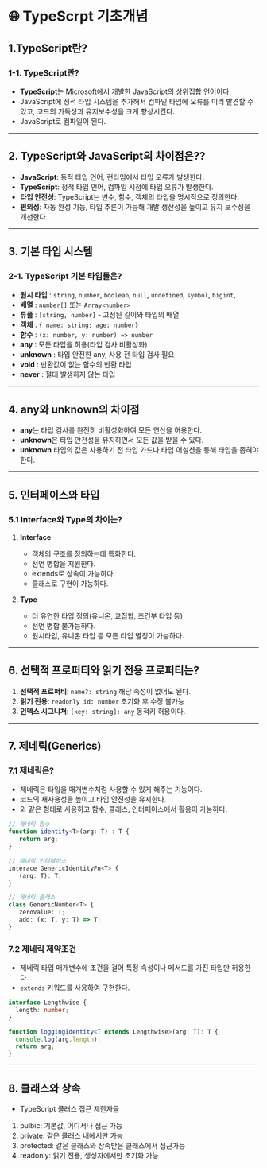 # 🌐 TypeScrpt 기초개념

## 1.TypeScript란?

### 1-1. TypeScript란?

- **TypeScript**는 Microsoft에서 개발한 JavaScript의 상위집합 언어이다.
- JavaScript에 정적 타입 시스템을 추가해서 컴파일 타임에 오류를 미리 발견할 수 있고, 코드의 가독성과 유지보수성을 크게 향상시킨다.
- JavaScript로 컴파일이 된다.

---

## 2. TypeScript와 JavaScript의 차이점은??

- **JavaScript**: 동적 타입 언어, 런타임에서 타입 오류가 발생한다.
- **TypeScript**: 정적 타입 언어, 컴파일 시점에 타입 오류가 발생한다.
- **타입 안전성**: TypeScript는 변수, 함수, 객체의 타입을 명시적으로 정의한다.
- **편의성**: 자동 완성 기능, 타입 추론이 가능해 개발 생산성을 높이고 유지 보수성을 개선한다.

---

## 3. 기본 타입 시스템

### 2-1. TypeScript 기본 타입들은?

- **원시 타입** : `string`, `number`, `boolean`, `null`, `undefined`, `symbol`, `bigint`,
- **배열** : `number[]` 또는 `Array<number>`
- **튜플** : `[string, number]` - 고정된 길이와 타입의 배열
- **객체** : `{ name: string; age: number}`
- **함수** : `(x: number, y: number) => number`
- **any** : 모든 타입을 허용(타입 검사 비활성화)
- **unknown** : 타입 안전한 any, 사용 전 타입 검사 필요
- **void** : 반환값이 없는 함수의 반환 타입
- **never** : 절대 발생하지 않는 타입

---

## 4. any와 unknown의 차이점

- **any**는 타입 검사를 완전히 비활성화하여 모든 연산을 허용한다.
- **unknown**은 타입 안전성을 유지하면서 모든 값을 받을 수 있다.
- **unknown** 타입의 값은 사용하기 전 타입 가드나 타입 어설션을 통해 타입을 좁혀야 한다.

---

## 5. 인터페이스와 타입

### 5.1 **Interface**와 **Type**의 차이는?

1. **Interface**

   - 객체의 구조를 정의하는데 특화한다.
   - 선언 병합을 지원한다.
   - extends로 상속이 가능하다.
   - 클래스로 구현이 가능하다.

2. **Type**
   - 더 유연한 타입 정의(유니온, 교집합, 조건부 타입 등)
   - 선언 병합 불가능하다.
   - 원시타입, 유니온 타입 등 모든 타입 별칭이 가능하다.

---

## 6. 선택적 프로퍼티와 읽기 전용 프로퍼티는?

1. **선택적 프로퍼티**: `name?: string` 해당 속성이 없어도 된다.
2. **읽기 전용**: `readonly id: number` 초기화 후 수정 불가능
3. **인덱스 시그니쳐**: `[key: string]: any` 동적키 허용이다.

---

## 7. 제네릭(Generics)

### 7.1 제네릭은?

- 제네릭은 타입을 매개변수처럼 사용할 수 있게 해주는 기능이다.
- 코드의 재사용성을 높이고 타입 안전성을 유지한다.
- <T>와 같은 형태로 사용하고 함수, 클래스, 인터페이스에서 활용이 가능하다.

```ts
// 제네릭 함수
function identity<T>(arg: T) : T {
   return arg;
}

// 제네릭 인터페이스
interace GenericIdentityFn<T> {
   (arg: T): T;
}

// 제네릭 클래스
class GenericNumber<T> {
   zeroValue: T;
   add: (x: T, y: T) => T;
}
```

### 7.2 제네릭 제약조건

- 제네릭 타입 매개변수에 조건을 걸어 특정 속성이나 메서드를 가진 타입만 허용한다.
- `extends` 키워드를 사용하여 구현한다.

```ts
interface Lengthwise {
  length: number;
}

function loggingIdentity<T extends Lengthwise>(arg: T): T {
  console.log(arg.length);
  return arg;
}
```

---

## 8. 클래스와 상속

- TypeScript 클래스 접근 제한자들

1. pulbic: 기본값, 어디서나 접근 가능
2. private: 같은 클래스 내에서만 가능
3. protected: 같은 클래스와 상속받은 클래스에서 접근가능
4. readonly: 읽기 전용, 생성자에서만 초기화 가능
